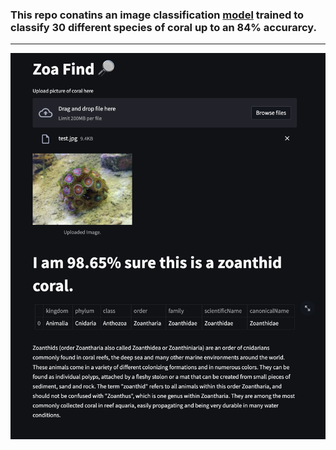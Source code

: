 ### This repo conatins an image classification [model](learn3.pkl) trained to classify 30 different species of coral up to an 84% accurarcy. 
-----

![alt text](AppLayout_2.png)
